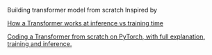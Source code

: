 Building transformer model from scratch
Inspired by

[How a Transformer works at inference vs training time
](https://www.youtube.com/watch?v=IGu7ivuy1Ag&ab_channel=NielsRogge)

[Coding a Transformer from scratch on PyTorch, with full explanation, training and inference.](https://www.youtube.com/watch?v=ISNdQcPhsts&t=920s&ab_channel=UmarJamil)

